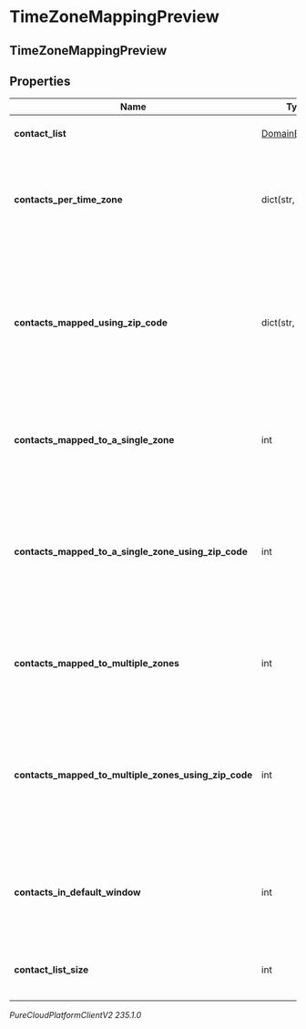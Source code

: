 # TimeZoneMappingPreview

## TimeZoneMappingPreview

## Properties

|Name | Type | Description | Notes|
|------------ | ------------- | ------------- | -------------|
| **contact_list** | [DomainEntityRef](DomainEntityRef) | The associated ContactList | [optional] |
| **contacts_per_time_zone** | dict(str, int) | The number of contacts per time zone that mapped to only that time zone | [optional] |
| **contacts_mapped_using_zip_code** | dict(str, int) | The number of contacts per time zone that mapped to only that time zone and were mapped using the zip code column | [optional] |
| **contacts_mapped_to_a_single_zone** | int | The total number of contacts that mapped to a single time zone | [optional] |
| **contacts_mapped_to_a_single_zone_using_zip_code** | int | The total number of contacts that mapped to a single time zone and were mapped using the zip code column | [optional] |
| **contacts_mapped_to_multiple_zones** | int | The total number of contacts that mapped to multiple time zones | [optional] |
| **contacts_mapped_to_multiple_zones_using_zip_code** | int | The total number of contacts that mapped to multiple time zones and were mapped using the zip code column | [optional] |
| **contacts_in_default_window** | int | The total number of contacts that will be dialed during the default window | [optional] |
| **contact_list_size** | int | The total number of contacts in the contact list | [optional] |



_PureCloudPlatformClientV2 235.1.0_
